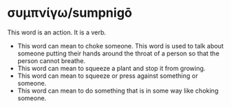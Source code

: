 # συμπνίγω/sumpnigō
This word is an action. It is a verb.

* This word can mean to choke someone. This word is used to talk about someone putting their hands around the throat of a person so that the person cannot breathe.
* This word can mean to squeeze a plant and stop it from growing.
* This word can mean to squeeze or press against something or someone.
* This word can mean to do something that is in some way like choking someone.
